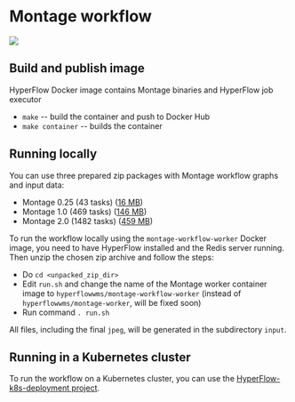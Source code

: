 # Montage workflow

[![](https://images.microbadger.com/badges/version/hyperflowwms/montage-workflow-worker.svg)](https://microbadger.com/images/hyperflowwms/montage-workflow-worker "Get your own version badge on microbadger.com")

## Build and publish image
HyperFlow Docker image contains Montage binaries and HyperFlow job executor
- `make` -- build the container and push to Docker Hub
- `make container` -- builds the container

## Running locally

You can use three prepared zip packages with Montage workflow graphs and input data:
- Montage 0.25 (43 tasks) ([16 MB](https://docs.google.com/uc?export=download&id=1E4q4OkVXIwSSJ2bUs6g4thBUnPlMAqt2))
- Montage 1.0 (469 tasks) ([146 MB](https://docs.google.com/uc?export=download&id=1fEX2vPVWJfjuVvmtQ-ZAQuBUL4GP18FS))
- Montage 2.0 (1482 tasks) ([459 MB](https://docs.google.com/uc?export=download&id=1MUxIx-uDtHcXEMU39ixqfi8peWkw1OGy))

To run the workflow locally using the `montage-workflow-worker` Docker image, you need to have HyperFlow installed and the Redis server running. Then unzip the chosen zip archive and follow the steps:

- Do `cd <unpacked_zip_dir>`
- Edit `run.sh` and change the name of the Montage worker container image to `hyperflowwms/montage-workflow-worker` (instead of `hyperflowwms/montage-worker`, will be fixed soon)
- Run command `. run.sh`

All files, including the final `jpeg`, will be generated in the subdirectory `input`. 

## Running in a Kubernetes cluster

To run the workflow on a Kubernetes cluster, you can use the [HyperFlow-k8s-deployment project](https://github.com/hyperflow-wms/hyperflow-k8s-deployment). 
